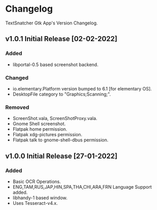 # Changelog
TextSnatcher Gtk App's Version Changelog.

## v1.0.1 Initial Release [02-02-2022]
### Added
- libportal-0.5 based screenshot backend.

### Changed
- io.elementary.Platform version bumped to 6.1 [for elementary OS].
- DesktopFile category to "Graphics;Scanning;".

### Removed
- ScreenShot.vala, ScreenShotProxy.vala.
- Gnome Shell screenshot.
- Flatpak home permission.
- Flatpak xdg-pictures permission.
- Flatpak talk to gnome-shell-dbus permission.

## v1.0.0 Initial Release [27-01-2022]
### Added
- Basic OCR Operations.
- ENG,TAM,RUS,JAP,HIN,SPA,THA,CHI,ARA,FRN Language Support added.
- libhandy-1 based window.
- Uses Tesseract-v4.x.